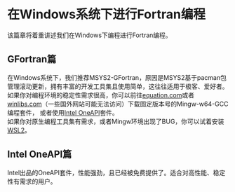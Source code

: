 # 在Windows系统下进行Fortran编程

该篇章将着重讲述我们在Windows下编程进行Fortran编程。

## GFortran篇

在Windows系统下，我们推荐MSYS2-GFortran，原因是MSYS2基于pacman包管理滚动更新，拥有丰富的开发工具集且使用简单，这往往适用于极客、爱好者。<br>
如果你对编程环境的稳定性需求很高，你可以前往[equation.com](http://www.equation.com/)或者[winlibs.com](https://winlibs.com/)（一些国外网站可能无法访问）下载固定版本号的Mingw-w64-GCC编程套件，
或者使用[Intel OneAPI](https://software.intel.com/content/www/us/en/develop/tools/oneapi/all-toolkits.html)套件。<br>
如果你对原生编程工具集有需求，或者Mingw环境出现了BUG，你可以试着安装[WSL2](https://docs.microsoft.com/zh-cn/windows/wsl/setup/environment)。

## Intel OneAPI篇

Intel出品的OneAPI套件，性能强劲，且已经被免费提供了。适合对高性能、稳定性有需求的用户。